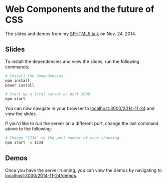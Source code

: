 Web Components and the future of CSS
====================================

The slides and demos from my [SFHTML5 talk](http://www.meetup.com/sfhtml5/events/204366882/) on Nov. 24, 2014.

## Slides

To install the dependencies and view the slides, run the following commands:

```sh
# Install the dependencies.
npm install
bower install

# Start up a local server on port 3000.
npm start
```

You can now navigate in your browser to [localhost:3000/2014-11-24](http://localhost:3000/2014-11-24) and view the slides.

If you'd like to run the server on a different port, change the last command above to the following:

```sh
# Change "1234" to the port number of your choosing.
npm start -p 1234
```

## Demos

Once you have the server running, you can view the demos by navigating to [localhost:3000/2014-11-24/demos](http://localhost:3000/2014-11-24/demos).

